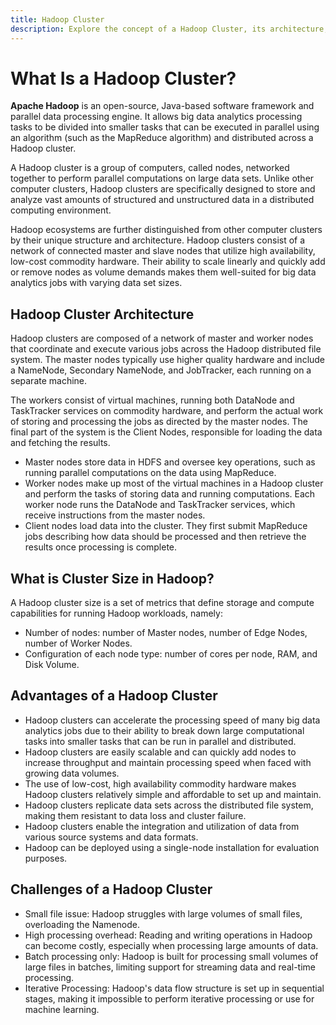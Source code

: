 ```yaml
---
title: Hadoop Cluster
description: Explore the concept of a Hadoop Cluster, its architecture, advantages, challenges, and the role it plays in big data analytics.
---
```


# What Is a Hadoop Cluster?

**Apache Hadoop** is an open-source, Java-based software framework and parallel data processing engine. It allows big data analytics processing tasks to be divided into smaller tasks that can be executed in parallel using an algorithm (such as the MapReduce algorithm) and distributed across a Hadoop cluster.

A Hadoop cluster is a group of computers, called nodes, networked together to perform parallel computations on large data sets. Unlike other computer clusters, Hadoop clusters are specifically designed to store and analyze vast amounts of structured and unstructured data in a distributed computing environment.

Hadoop ecosystems are further distinguished from other computer clusters by their unique structure and architecture. Hadoop clusters consist of a network of connected master and slave nodes that utilize high availability, low-cost commodity hardware. Their ability to scale linearly and quickly add or remove nodes as volume demands makes them well-suited for big data analytics jobs with varying data set sizes.

## Hadoop Cluster Architecture

Hadoop clusters are composed of a network of master and worker nodes that coordinate and execute various jobs across the Hadoop distributed file system. The master nodes typically use higher quality hardware and include a NameNode, Secondary NameNode, and JobTracker, each running on a separate machine.

The workers consist of virtual machines, running both DataNode and TaskTracker services on commodity hardware, and perform the actual work of storing and processing the jobs as directed by the master nodes. The final part of the system is the Client Nodes, responsible for loading the data and fetching the results.

- Master nodes store data in HDFS and oversee key operations, such as running parallel computations on the data using MapReduce.
- Worker nodes make up most of the virtual machines in a Hadoop cluster and perform the tasks of storing data and running computations. Each worker node runs the DataNode and TaskTracker services, which receive instructions from the master nodes.
- Client nodes load data into the cluster. They first submit MapReduce jobs describing how data should be processed and then retrieve the results once processing is complete.

## What is Cluster Size in Hadoop?

A Hadoop cluster size is a set of metrics that define storage and compute capabilities for running Hadoop workloads, namely:

- Number of nodes: number of Master nodes, number of Edge Nodes, number of Worker Nodes.
- Configuration of each node type: number of cores per node, RAM, and Disk Volume.

## Advantages of a Hadoop Cluster

- Hadoop clusters can accelerate the processing speed of many big data analytics jobs due to their ability to break down large computational tasks into smaller tasks that can be run in parallel and distributed.
- Hadoop clusters are easily scalable and can quickly add nodes to increase throughput and maintain processing speed when faced with growing data volumes.
- The use of low-cost, high availability commodity hardware makes Hadoop clusters relatively simple and affordable to set up and maintain.
- Hadoop clusters replicate data sets across the distributed file system, making them resistant to data loss and cluster failure.
- Hadoop clusters enable the integration and utilization of data from various source systems and data formats.
- Hadoop can be deployed using a single-node installation for evaluation purposes.

## Challenges of a Hadoop Cluster

- Small file issue: Hadoop struggles with large volumes of small files, overloading the Namenode.
- High processing overhead: Reading and writing operations in Hadoop can become costly, especially when processing large amounts of data.
- Batch processing only: Hadoop is built for processing small volumes of large files in batches, limiting support for streaming data and real-time processing.
- Iterative Processing: Hadoop's data flow structure is set up in sequential stages, making it impossible to perform iterative processing or use for machine learning.
